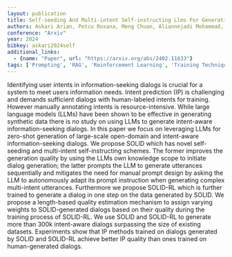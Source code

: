 ```yaml
---
layout: publication
title: Self-seeding And Multi-intent Self-instructing Llms For Generating Intent-aware Information-seeking Dialogs
authors: Askari Arian, Petcu Roxana, Meng Chuan, Aliannejadi Mohammad, Abolghasemi Amin, Kanoulas Evangelos, Verberne Suzan
conference: "Arxiv"
year: 2024
bibkey: askari2024self
additional_links:
  - {name: "Paper", url: "https://arxiv.org/abs/2402.11633"}
tags: ['Prompting', 'RAG', 'Reinforcement Learning', 'Training Techniques']
---
```

Identifying user intents in information-seeking dialogs is crucial for a system to meet users information needs. Intent prediction (IP) is challenging and demands sufficient dialogs with human-labeled intents for training. However manually annotating intents is resource-intensive. While large language models (LLMs) have been shown to be effective in generating synthetic data there is no study on using LLMs to generate intent-aware information-seeking dialogs. In this paper we focus on leveraging LLMs for zero-shot generation of large-scale open-domain and intent-aware information-seeking dialogs. We propose SOLID which has novel self-seeding and multi-intent self-instructing schemes. The former improves the generation quality by using the LLMs own knowledge scope to initiate dialog generation; the latter prompts the LLM to generate utterances sequentially and mitigates the need for manual prompt design by asking the LLM to autonomously adapt its prompt instruction when generating complex multi-intent utterances. Furthermore we propose SOLID-RL which is further trained to generate a dialog in one step on the data generated by SOLID. We propose a length-based quality estimation mechanism to assign varying weights to SOLID-generated dialogs based on their quality during the training process of SOLID-RL. We use SOLID and SOLID-RL to generate more than 300k intent-aware dialogs surpassing the size of existing datasets. Experiments show that IP methods trained on dialogs generated by SOLID and SOLID-RL achieve better IP quality than ones trained on human-generated dialogs.
